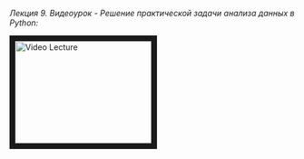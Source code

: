 _Лекция 9. Видеоурок - Решение практической задачи анализа данных в Python:_

<a href="https://youtu.be/mvJBQmCuLVA
" target="_blank"><img src="http://img.youtube.com/vi/mvJBQmCuLVA/0.jpg" 
alt="Video Lecture" width="240" height="180" border="10" /></a>
